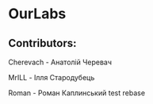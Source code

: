 # OurLabs
## Contributors:

Cherevach - Анатолій Черевач

MrILL - Ілля Стародубець

Roman - Роман Каплинський
test rebase